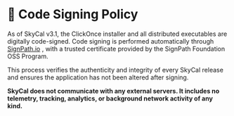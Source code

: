 <h1>🔏 Code Signing Policy</h1>

As of SkyCal v3.1, the ClickOnce installer and all distributed executables are digitally code-signed.
Code signing is performed automatically through [SignPath.io](https://signpath.io/)
, with a trusted certificate provided by the SignPath Foundation OSS Program.

This process verifies the authenticity and integrity of every SkyCal release and ensures the application has not been altered after signing.

<b>SkyCal does not communicate with any external servers.
It includes no telemetry, tracking, analytics, or background network activity of any kind.</b>
